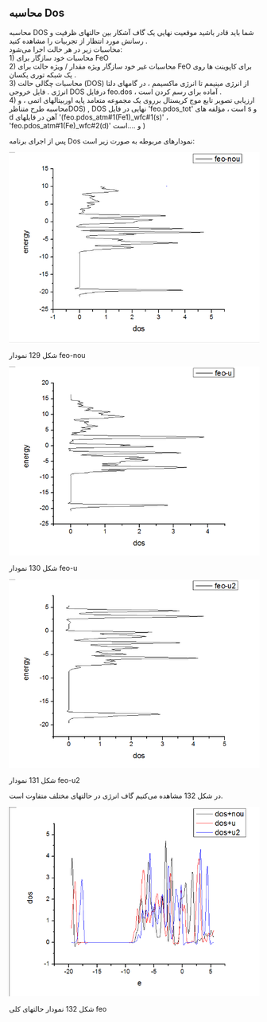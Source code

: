 ## محاسبه Dos

محاسبه DOS شما باید قادر باشید موقعیت نهایی یک گاف آشکار بین حالتهای ظرفیت و رسانش مورد انتظار از تجربیات را مشاهده کنید .  
محاسبات زیر در هر حالت اجرا می‌شود:  
1\) محاسبات خود سازگار برای FeO  
2\) محاسبات غیر خود سازگار ویژه مقدار / ویژه حالت برای FeO برای کاپوینت ها روی یک شبکه توری یکسان .  
3\) محاسبات چگالی حالت \(DOS\) از انرژی مینیمم تا انرژی ماکسیمم ، در گامهای دلتا انرژی . فایل خروجی DOS درفایل feo.dos ، آماده برای رسم کردن است .  
4\) ارزیابی تصویر تابع موج کریستال برروی یک مجموعه متعامد پایه اوربیتالهای اتمی ، و محاسبه طرح متناظرDOS\) , DOS نهایی در فایل 'feo.pdos\_tot' است ، مؤلفه های s و d آهن در فایلهای '\(feo.pdos\_atm\#1\(Fe1\)\_wfc\#1\(s\)' ، 'feo.pdos\_atm\#1\(Fe\)\_wfc\#2\(d\)' و ....است \)

پس از اجرای برنامه Dos نمودارهای مربوطه به صورت زیر است:

![](/assets/129.png)

شکل 129 نمودار feo-nou

![](/assets/130.png)

شکل 130 نمودار feo-u

![](/assets/131.png)

شکل 131 نمودار feo-u2

در شکل 132 مشاهده می‌کنیم گاف انرژی در حالتهای مختلف متفاوت است.

![](/assets/132.png)

شکل 132 نمودار حالتهای کلی feo

